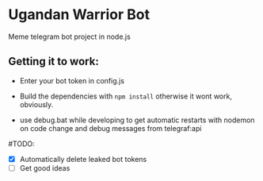 # Ugandan Warrior Bot

Meme telegram bot project in node.js

## Getting it to work:
* Enter your bot token in config.js

* Build the dependencies with `npm install` otherwise it wont work, obviously.

* use debug.bat while developing to get automatic restarts with nodemon on code change and debug messages from telegraf:api

#TODO:
- [x] Automatically delete leaked bot tokens
- [ ] Get good ideas
